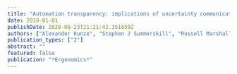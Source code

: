 ```yaml
---
title: "Automation transparency: implications of uncertainty communication for human-automation interaction and interfaces"
date: 2019-01-01
publishDate: 2020-06-23T21:21:42.351859Z
authors: ["Alexander Kunze", "Stephen J Summerskill", "Russell Marshall", "Ashleigh J Filtness"]
publication_types: ["2"]
abstract: ""
featured: false
publication: "*Ergonomics*"
---
```


